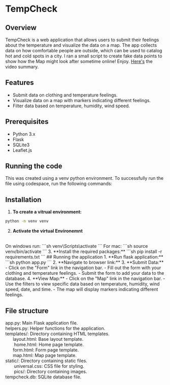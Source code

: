# TempCheck

## Overview
TempCheck is a web application that allows users to submit their feelings about the temperature and visualize the data on a map. The app collects data on how comfortable people are outside, which can be used to catalog hot and cold spots in a city.
I ran a small script to create fake data points to show how the Map might look after sometime online!
Enjoy. [Here's](https://youtu.be/mLNoaWzkfq0) the video summary.


## Features
- Submit data on clothing and temperature feelings.
- Visualize data on a map with markers indicating different feelings.
- Filter data based on temperature, humidity, wind speed.

## Prerequisites
- Python 3.x
- Flask
- SQLite3
- Leaflet.js

## Running the code
This was created using a venv python environment. 
To successfully run the file using codespace, run the following commands:

## Installation
1. **To create a vitrual environment:**
```sh
python -m venv venv
```
2. **Activate the virtual Environemnt**
<br>
On windows run:
```sh
venv\Scripts\activate
```
For mac:
```sh
source venv/bin/activate
```
3. **Install the required packages:**
```sh
pip install -r requirements.txt
```
## Running the application
1. **Run flask application:**
```sh
python app.py
```
2. **Navigate to browser link:**
3. **Submit Data:**
- Click on the "Form" link in the navigation bar.
- Fill out the form with your clothing and temperature feelings.
- Submit the form to add your data to the database.
4. **View Map:**
- Click on the "Map" link in the navigation bar.
- Use the filters to view specific data based on temperature, humidity, wind speed, date, and time.
- The map will display markers indicating different feelings.


## File structure
app.py: Main Flask application file.
<br>
helpers.py: Helper functions for the application.
<br>
templates/: Directory containing HTML templates.
<br>
&nbsp;&nbsp;&nbsp;&nbsp;&nbsp;&nbsp;layout.html: Base layout template.
<br>
&nbsp;&nbsp;&nbsp;&nbsp;&nbsp;&nbsp; home.html: Home page template.
<br>
&nbsp;&nbsp;&nbsp;&nbsp;&nbsp;&nbsp;form.html: Form page template.
<br>
&nbsp;&nbsp;&nbsp;&nbsp;&nbsp;&nbsp;map.html: Map page template.
<br>
static/: Directory containing static files.
<br>
&nbsp;&nbsp;&nbsp;&nbsp;&nbsp;&nbsp;
    universal.css: CSS file for styling.
<br>
&nbsp;&nbsp;&nbsp;&nbsp;&nbsp;&nbsp;
    pics/: Directory containing images.
<br>
tempcheck.db: SQLite database file.